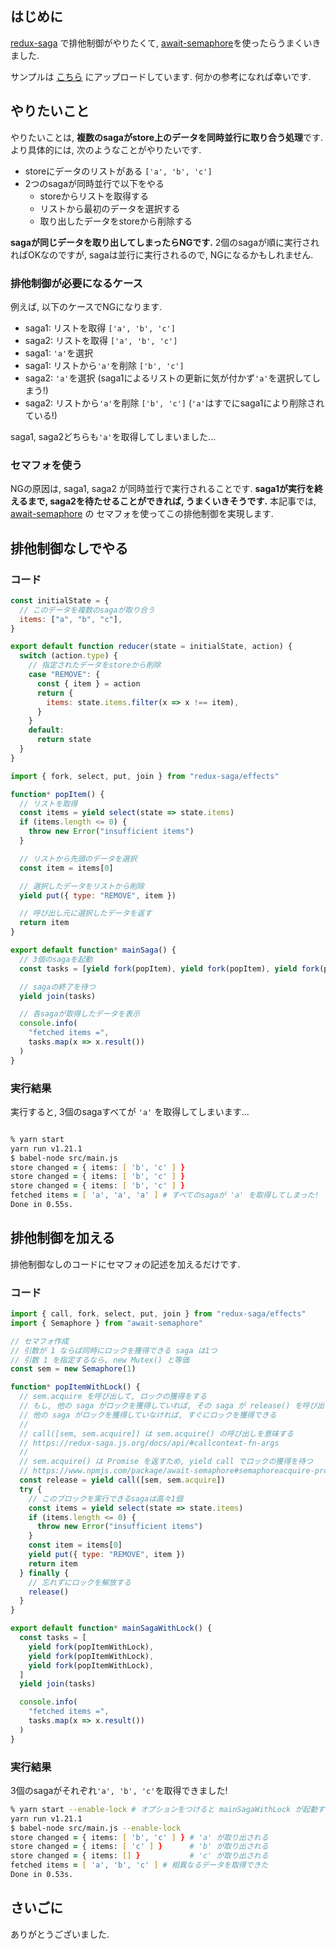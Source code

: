 ## はじめに
[redux-saga](https://redux-saga.js.org/) で排他制御がやりたくて,
[await-semaphore](https://www.npmjs.com/package/await-semaphore)を使ったらうまくいきました.

サンプルは [こちら](https://github.com/somq14/qiita-article/tree/master/saga-semaphore) にアップロードしています.
何かの参考になれば幸いです.

## やりたいこと

やりたいことは, **複数のsagaがstore上のデータを同時並行に取り合う処理**です.
より具体的には, 次のようなことがやりたいです.

- storeにデータのリストがある `['a', 'b', 'c']`
- 2つのsagaが同時並行で以下をやる
  - storeからリストを取得する
  - リストから最初のデータを選択する
  - 取り出したデータをstoreから削除する

**sagaが同じデータを取り出してしまったらNGです.**
2個のsagaが順に実行されればOKなのですが,
sagaは並行に実行されるので, NGになるかもしれません.

### 排他制御が必要になるケース

例えば, 以下のケースでNGになります.

- saga1: リストを取得 `['a', 'b', 'c']`
- saga2: リストを取得 `['a', 'b', 'c']`
- saga1: `'a'`を選択
- saga1: リストから`'a'`を削除 `['b', 'c']`
- saga2: `'a'`を選択 (saga1によるリストの更新に気が付かず`'a'`を選択してしまう!)
- saga2: リストから`'a'`を削除 `['b', 'c']` (`'a'`はすでにsaga1により削除されている!)

saga1, saga2どちらも`'a'`を取得してしまいました...

### セマフォを使う
NGの原因は, saga1, saga2 が同時並行で実行されることです.
**saga1が実行を終えるまで, saga2を待たせることができれば, うまくいきそうです.**
本記事では, [await-semaphore](https://www.npmjs.com/package/await-semaphore) の セマフォを使ってこの排他制御を実現します.

## 排他制御なしでやる

### コード
```js:reducer.js
const initialState = {
  // このデータを複数のsagaが取り合う
  items: ["a", "b", "c"],
}

export default function reducer(state = initialState, action) {
  switch (action.type) {
    // 指定されたデータをstoreから削除
    case "REMOVE": {
      const { item } = action
      return {
        items: state.items.filter(x => x !== item),
      }
    }
    default:
      return state
  }
}
```

```js:saga.js
import { fork, select, put, join } from "redux-saga/effects"

function* popItem() {
  // リストを取得
  const items = yield select(state => state.items)
  if (items.length <= 0) {
    throw new Error("insufficient items")
  }

  // リストから先頭のデータを選択
  const item = items[0]

  // 選択したデータをリストから削除
  yield put({ type: "REMOVE", item })

  // 呼び出し元に選択したデータを返す
  return item
}

export default function* mainSaga() {
  // 3個のsagaを起動
  const tasks = [yield fork(popItem), yield fork(popItem), yield fork(popItem)]

  // sagaの終了を待つ
  yield join(tasks)

  // 各sagaが取得したデータを表示
  console.info(
    "fetched items =",
    tasks.map(x => x.result())
  )
}
```

### 実行結果
実行すると, 3個のsagaすべてが `'a'` を取得してしまいます...

```zsh

% yarn start
yarn run v1.21.1
$ babel-node src/main.js
store changed = { items: [ 'b', 'c' ] }
store changed = { items: [ 'b', 'c' ] }
store changed = { items: [ 'b', 'c' ] }
fetched items = [ 'a', 'a', 'a' ] # すべてのsagaが 'a' を取得してしまった!
Done in 0.55s.
```

## 排他制御を加える
排他制御なしのコードにセマフォの記述を加えるだけです.

### コード
```js:sagaWithLock.js
import { call, fork, select, put, join } from "redux-saga/effects"
import { Semaphore } from "await-semaphore"

// セマフォ作成
// 引数が 1 ならば同時にロックを獲得できる saga は1つ
// 引数 1 を指定するなら, new Mutex() と等価
const sem = new Semaphore(1)

function* popItemWithLock() {
  // sem.acquire を呼び出して, ロックの獲得をする
  // もし, 他の saga がロックを獲得していれば, その saga が release() を呼び出すまで待つ
  // 他の saga がロックを獲得していなければ, すぐにロックを獲得できる
  //
  // call([sem, sem.acquire]) は sem.acquire() の呼び出しを意味する
  // https://redux-saga.js.org/docs/api/#callcontext-fn-args
  //
  // sem.acquire() は Promise を返すため, yield call でロックの獲得を待つ
  // https://www.npmjs.com/package/await-semaphore#semaphoreacquire-promise--void
  const release = yield call([sem, sem.acquire])
  try {
    // このブロックを実行できるsagaは高々1個
    const items = yield select(state => state.items)
    if (items.length <= 0) {
      throw new Error("insufficient items")
    }
    const item = items[0]
    yield put({ type: "REMOVE", item })
    return item
  } finally {
    // 忘れずにロックを解放する
    release()
  }
}

export default function* mainSagaWithLock() {
  const tasks = [
    yield fork(popItemWithLock),
    yield fork(popItemWithLock),
    yield fork(popItemWithLock),
  ]
  yield join(tasks)

  console.info(
    "fetched items =",
    tasks.map(x => x.result())
  )
}
```

### 実行結果
3個のsagaがそれぞれ`'a', 'b', 'c'`を取得できました!

```zsh
% yarn start --enable-lock # オプションをつけると mainSagaWithLock が起動する
yarn run v1.21.1
$ babel-node src/main.js --enable-lock
store changed = { items: [ 'b', 'c' ] } # 'a' が取り出される
store changed = { items: [ 'c' ] }      # 'b' が取り出される
store changed = { items: [] }           # 'c' が取り出される
fetched items = [ 'a', 'b', 'c' ] # 相異なるデータを取得できた
Done in 0.53s.
```

## さいごに
ありがとうございました.

